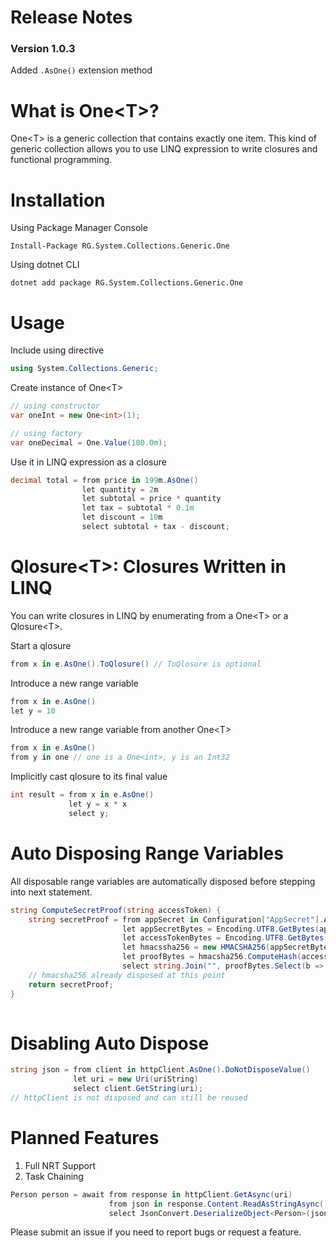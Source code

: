 # Release Notes
### Version 1.0.3
Added `.AsOne()` extension method

# What is One&lt;T&gt;?
One&lt;T&gt; is a generic collection that contains exactly one item. This kind of generic collection allows you to use LINQ expression to write closures and functional programming.

# Installation
Using Package Manager Console
```
Install-Package RG.System.Collections.Generic.One
```
Using dotnet CLI
```
dotnet add package RG.System.Collections.Generic.One
```

# Usage
Include using directive
```csharp
using System.Collections.Generic;
```
Create instance of One&lt;T&gt;
```csharp
// using constructor
var oneInt = new One<int>(1);

// using factory
var oneDecimal = One.Value(100.0m);
```
Use it in LINQ expression as a closure
```csharp
decimal total = from price in 199m.AsOne()
                let quantity = 2m
                let subtotal = price * quantity
                let tax = subtotal * 0.1m
                let discount = 10m
                select subtotal + tax - discount;
```

# Qlosure&lt;T&gt;: Closures Written in LINQ
You can write closures in LINQ by enumerating from a One&lt;T&gt; or a Qlosure&lt;T&gt;.

Start a qlosure
```csharp
from x in e.AsOne().ToQlosure() // ToQlosure is optional
```

Introduce a new range variable
```csharp
from x in e.AsOne()
let y = 10
```

Introduce a new range variable from another One&lt;T&gt;
```csharp
from x in e.AsOne()
from y in one // one is a One<int>, y is an Int32
```

Implicitly cast qlosure to its final value
```csharp
int result = from x in e.AsOne()
             let y = x * x
             select y;
```

# Auto Disposing Range Variables
All disposable range variables are automatically disposed before stepping into next statement.
```csharp
string ComputeSecretProof(string accessToken) {
    string secretProof = from appSecret in Configuration["AppSecret"].AsOne()
                         let appSecretBytes = Encoding.UTF8.GetBytes(appSecret)
                         let accessTokenBytes = Encoding.UTF8.GetBytes(accessToken)
                         let hmacssha256 = new HMACSHA256(appSecretBytes)
                         let proofBytes = hmacsha256.ComputeHash(accessTokenBytes)
                         select string.Join("", proofBytes.Select(b => b.ToString("x2")));
    // hmacsha256 already disposed at this point
    return secretProof;
}
                     
```

# Disabling Auto Dispose
```csharp
string json = from client in httpClient.AsOne().DoNotDisposeValue()
              let uri = new Uri(uriString)
              select client.GetString(uri);
// httpClient is not disposed and can still be reused
```

# Planned Features
1. Full NRT Support
2. Task Chaining
```csharp
Person person = await from response in httpClient.GetAsync(uri)
                      from json in response.Content.ReadAsStringAsync()
                      select JsonConvert.DeserializeObject<Person>(json);
```

Please submit an issue if you need to report bugs or request a feature.
